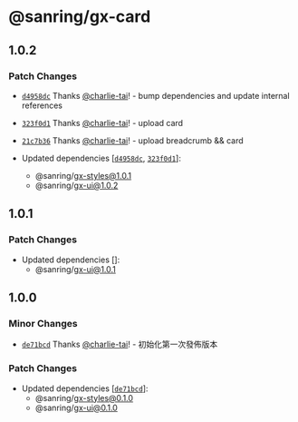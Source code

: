 # @sanring/gx-card

## 1.0.2

### Patch Changes

- [`d4958dc`](https://github.com/jack755051/gxcella/commit/d4958dc6741d299eaef81eaba0186501400fd603) Thanks [@charlie-tai](https://github.com/charlie-tai)! - bump dependencies and update internal references

- [`323f0d1`](https://github.com/jack755051/gxcella/commit/323f0d18ca03d68acbce615f09892532b841d359) Thanks [@charlie-tai](https://github.com/charlie-tai)! - upload card

- [`21c7b36`](https://github.com/jack755051/gxcella/commit/21c7b36191da80dd41af32085df4c5e301b1bd2a) Thanks [@charlie-tai](https://github.com/charlie-tai)! - upload breadcrumb && card

- Updated dependencies [[`d4958dc`](https://github.com/jack755051/gxcella/commit/d4958dc6741d299eaef81eaba0186501400fd603), [`323f0d1`](https://github.com/jack755051/gxcella/commit/323f0d18ca03d68acbce615f09892532b841d359)]:
  - @sanring/gx-styles@1.0.1
  - @sanring/gx-ui@1.0.2

## 1.0.1

### Patch Changes

- Updated dependencies []:
  - @sanring/gx-ui@1.0.1

## 1.0.0

### Minor Changes

- [`de71bcd`](https://github.com/jack755051/gxcella/commit/de71bcd959f97001265774d085ca94db621f75ec) Thanks [@charlie-tai](https://github.com/charlie-tai)! - 初始化第一次發佈版本

### Patch Changes

- Updated dependencies [[`de71bcd`](https://github.com/jack755051/gxcella/commit/de71bcd959f97001265774d085ca94db621f75ec)]:
  - @sanring/gx-styles@0.1.0
  - @sanring/gx-ui@0.1.0
